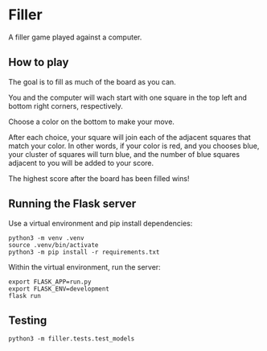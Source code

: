 # Filler

A filler game played against a computer.

## How to play

The goal is to fill as much of the board as you can.

You and the computer will wach start with one square in the top left and bottom right corners, respectively.

Choose a color on the bottom to make your move.

After each choice, your square will join each of the adjacent squares that match your color. In other words, if your color is red, and you chooses blue, your cluster of squares will turn blue, and the number of blue squares adjacent to you will be added to your score.

The highest score after the board has been filled wins!

## Running the Flask server

Use a virtual environment and pip install dependencies:

```shell
python3 -m venv .venv
source .venv/bin/activate
python3 -m pip install -r requirements.txt
```

Within the virtual environment, run the server:
```shell
export FLASK_APP=run.py
export FLASK_ENV=development
flask run
```

## Testing

```shell
python3 -m filler.tests.test_models
```
